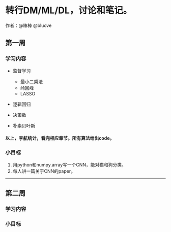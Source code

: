 # 转行DM/ML/DL，讨论和笔记。

作者：@棒棒 @bluove

## 第一周

### 学习内容
- 监督学习
  - 最小二乘法
  - 岭回峰
  - LASSO

- 逻辑回归

- 决策数

- 朴素贝叶斯

#### 以上，李航统计，看完相应章节。所有算法给出code。

### 小目标
1. 用python和numpy.array写一个CNN，能对猫和狗分类。
2. 每人讲一篇关于CNN的paper。

---
## 第二周

### 学习内容





### 小目标




